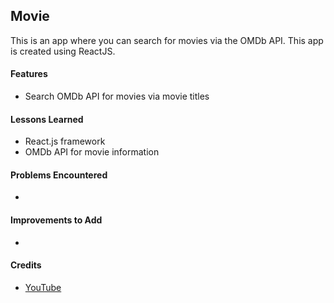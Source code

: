 ## Movie
This is an app where you can search for movies via the OMDb API. This app is created using ReactJS.


<h4>Features</h4>
  <ul>
    <li> Search OMDb API for movies via movie titles
  </ul>

<h4>Lessons Learned</h4>
  <ul>
    <li> React.js framework
    <li> OMDb API for movie information
  </ul> 
  
<h4>Problems Encountered</h4>
  <ul>
    <li> 
  </ul>

<h4>Improvements to Add</h4>
  <ul>
    <li> 
  </ul>

<h4>Credits</h4>
  <ul>
    <li><a href="https://www.youtube.com/watch?v=b9eMGE7QtTk&t=865">YouTube</a>
  </ul>